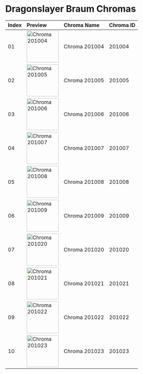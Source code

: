 # Dragonslayer Braum Chromas

| Index | Preview | Chroma Name | Chroma ID |
|:---|:---|:---|:---|
| 01 | <img src='https://raw.communitydragon.org/latest/plugins/rcp-be-lol-game-data/global/default/v1/champion-chroma-images/201/201004.png' alt='Chroma 201004' width='100'> | Chroma 201004 | 201004 |
| 02 | <img src='https://raw.communitydragon.org/latest/plugins/rcp-be-lol-game-data/global/default/v1/champion-chroma-images/201/201005.png' alt='Chroma 201005' width='100'> | Chroma 201005 | 201005 |
| 03 | <img src='https://raw.communitydragon.org/latest/plugins/rcp-be-lol-game-data/global/default/v1/champion-chroma-images/201/201006.png' alt='Chroma 201006' width='100'> | Chroma 201006 | 201006 |
| 04 | <img src='https://raw.communitydragon.org/latest/plugins/rcp-be-lol-game-data/global/default/v1/champion-chroma-images/201/201007.png' alt='Chroma 201007' width='100'> | Chroma 201007 | 201007 |
| 05 | <img src='https://raw.communitydragon.org/latest/plugins/rcp-be-lol-game-data/global/default/v1/champion-chroma-images/201/201008.png' alt='Chroma 201008' width='100'> | Chroma 201008 | 201008 |
| 06 | <img src='https://raw.communitydragon.org/latest/plugins/rcp-be-lol-game-data/global/default/v1/champion-chroma-images/201/201009.png' alt='Chroma 201009' width='100'> | Chroma 201009 | 201009 |
| 07 | <img src='https://raw.communitydragon.org/latest/plugins/rcp-be-lol-game-data/global/default/v1/champion-chroma-images/201/201020.png' alt='Chroma 201020' width='100'> | Chroma 201020 | 201020 |
| 08 | <img src='https://raw.communitydragon.org/latest/plugins/rcp-be-lol-game-data/global/default/v1/champion-chroma-images/201/201021.png' alt='Chroma 201021' width='100'> | Chroma 201021 | 201021 |
| 09 | <img src='https://raw.communitydragon.org/latest/plugins/rcp-be-lol-game-data/global/default/v1/champion-chroma-images/201/201022.png' alt='Chroma 201022' width='100'> | Chroma 201022 | 201022 |
| 10 | <img src='https://raw.communitydragon.org/latest/plugins/rcp-be-lol-game-data/global/default/v1/champion-chroma-images/201/201023.png' alt='Chroma 201023' width='100'> | Chroma 201023 | 201023 |

